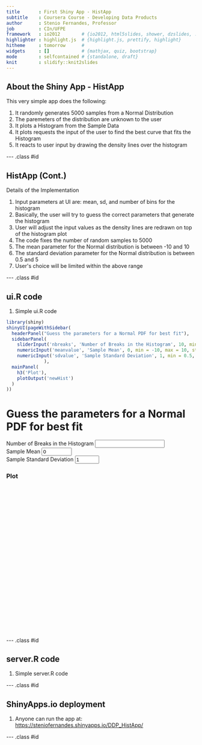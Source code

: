 ```yaml
---
title       : First Shiny App - HistApp
subtitle    : Coursera Course - Developing Data Products
author      : Stenio Fernandes, Professor
job         : CIn/UFPE
framework   : io2012        # {io2012, html5slides, shower, dzslides, ...}
highlighter : highlight.js  # {highlight.js, prettify, highlight}
hitheme     : tomorrow      # 
widgets     : []            # {mathjax, quiz, bootstrap}
mode        : selfcontained # {standalone, draft}
knit        : slidify::knit2slides
---
```


## About the Shiny App - HistApp

This very simple app does the following:

1. It randomly generates 5000 samples from a Normal Distribution
2. The paremeters of the distribution are unknown to the user
3. It plots a Histogram from the Sample Data
4. It plots requests the input of the user to find the best curve that fits the Histogram
5. It reacts to user input by drawing the density lines over the histogram

--- .class #id 

## HistApp (Cont.)

Details of the Implementation

1. Input parameters at UI are: mean, sd, and number of bins for the histogram
2.  Basically, the user will try to guess the correct parameters that generate the histogram
3. User will adjust the input values as the density lines are redrawn on top of the histogram plot
4. The code fixes the number of random samples to 5000
5. The mean parameter for the Normal distribution is between -10 and 10
6. The standard deviation parameter for the Normal distribution is between 0.5 and 5
7. User's choice will be limited within the above range

--- .class #id 

## ui.R code

1. Simple ui.R code

```r
library(shiny)
shinyUI(pageWithSidebar(
  headerPanel("Guess the parameters for a Normal PDF for best fit"), 
  sidebarPanel(
    sliderInput('nbreaks', 'Number of Breaks in the Histogram', 10, min = 10, max = 100, step = 10),
    numericInput('meanvalue', 'Sample Mean', 0, min = -10, max = 10, step = 0.5),
    numericInput('sdvalue', 'Sample Standard Deviation', 1, min = 0.5, max = 5, step = 0.5)
              ),
  mainPanel(
    h3('Plot'),
    plotOutput('newHist')
  )
))
```

<!--html_preserve--><div class="container-fluid">
<div class="row">
<div class="col-sm-12">
<h1>Guess the parameters for a Normal PDF for best fit</h1>
</div>
</div>
<div class="row">
<div class="col-sm-4">
<form class="well">
<div class="form-group shiny-input-container">
<label class="control-label" for="nbreaks">Number of Breaks in the Histogram</label>
<input class="js-range-slider" id="nbreaks" data-min="10" data-max="100" data-from="10" data-step="10" data-grid="true" data-grid-num="9" data-grid-snap="false" data-prettify-separator="," data-keyboard="true" data-keyboard-step="11.1111111111111" data-drag-interval="true" data-data-type="number"/>
</div>
<div class="form-group shiny-input-container">
<label for="meanvalue">Sample Mean</label>
<input id="meanvalue" type="number" class="form-control" value="0" min="-10" max="10" step="0.5"/>
</div>
<div class="form-group shiny-input-container">
<label for="sdvalue">Sample Standard Deviation</label>
<input id="sdvalue" type="number" class="form-control" value="1" min="0.5" max="5" step="0.5"/>
</div>
</form>
</div>
<div class="col-sm-8">
<h3>Plot</h3>
<div id="newHist" class="shiny-plot-output" style="width: 100% ; height: 400px"></div>
</div>
</div>
</div><!--/html_preserve-->
--- .class #id 

## server.R code
1. Simple server.R code

--- .class #id 

## ShinyApps.io deployment

1. Anyone can run the app at: 
https://steniofernandes.shinyapps.io/DDP_HistApp/

--- .class #id 
